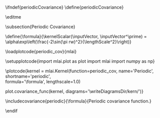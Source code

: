 \ifndef{periodicCovariance}
\define{periodicCovariance}

\editme

\subsection{Periodic Covariance}

\define{\formula}{\kernelScalar(\inputVector, \inputVector^\prime) = \alpha\exp\left(\frac{-2\sin(\pi rw)^2}{\lengthScale^2}\right)}

\loadplotcode{periodic_cov}{mlai}

\setupplotcode{import mlai.plot as plot
import mlai
import numpy as np}

\plotcode{kernel = mlai.Kernel(function=periodic_cov,
                     name='Periodic',
                     shortname='periodic',					 
                     formula='\formula',
					 lengthscale=1.0)
					 
plot.covariance_func(kernel, diagrams='\writeDiagramsDir/kern/')}

\includecovariance{periodic}{\formula}{Periodic covariance function.}

\endif
